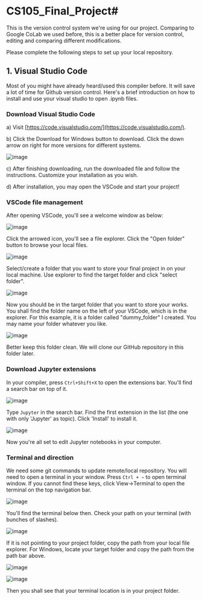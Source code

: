 # CS105_Final_Project#

This is the version control system we're using for our project. Comparing to Google CoLab we used before, this is a better place for version control, editing and comparing different modifications.

Please complete the following steps to set up your local repository.

## 1. Visual Studio Code ##

Most of you might have already heard/used this compiler before. It will save a lot of time for Github version control. Here's a brief introduction on how to install and use your visual studio to open .ipynb files.

### **Download Visual Studio Code** ###

a) Visit [https://code.visualstudio.com/](https://code.visualstudio.com/).

b) Click the Download for Windows button to download. Click the down arrow on right for more versions for different systems.

![image](mdpic/vsc_dld.png)

c) After finishing downloading, run the downloaded file and follow the instructions. Customize your installation as you wish.

d) After installation, you may open the VSCode and start your project!

### **VSCode file management** ###

After opening VSCode, you'll see a welcome window as below:

![image](vsc_welcome.png)

Click the arrowed icon, you'll see a file explorer. Click the "Open folder" button to browse your local files.

![image](vsc_explorer.png)

Select/create a folder that you want to store your final project in on your local machine. Use explorer to find the target folder and click "select folder".

![image](vsc_select.png)

Now you should be in the target folder that you want to store your works. You shall find the folder name on the left of your VSCode, which is in the explorer. For this example, it is a folder called "dummy_folder" I created. You may name your folder whatever you like.

![image](vsc_dummy.png)

Better keep this folder clean. We will clone our GitHub repository in this folder later.

### **Download Jupyter extensions** ###

In your compiler, press `Ctrl+Shift+X` to open the extensions bar. You'll find a search bar on top of it.

![image](vsc_searchbar.png)

Type `Jupyter` in the search bar. Find the first extension in the list (the one with only 'Jupyter' as topic). Click 'Install' to install it.

![image](vsc_jptr.png)

Now you're all set to edit Jupyter notebooks in your computer.

### **Terminal and direction** ###

We need some git commands to update remote/local repository. You will need to open a terminal in your window. Press `Ctrl + ~` to open terminal window. If you cannot find these keys, click View->Terminal to open the terminal on the top navigation bar.

![image](vsc_terminal.png)

You'll find the terminal below then. Check your path on your terminal (with bunches of slashes).

![image](vsc_termwindow.png)

If it is not pointing to your project folder, copy the path from your local file explorer. For Windows, locate your target folder and copy the path from the path bar above.

![image](vsc_local.png)

![image](vsc_cd.png)

Then you shall see that your terminal location is in your project folder.
